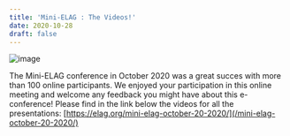 ```yaml
---
title: 'Mini-ELAG : The Videos!'
date: 2020-10-28
draft: false
---
```


![image](/posts/images/collections_as_data_and_juypter_notebooks__experimenting_in_library_labs_-_youtube_f09f948a.png)

The Mini-ELAG conference in October 2020 was a great succes with more than 100 online participants. We enjoyed your participation in this online meeting and welcome any feedback you might have about this e-conference! Please find in the link below the videos for all the presentations: [https://elag.org/mini-elag-october-20-2020/](/mini-elag-october-20-2020/)